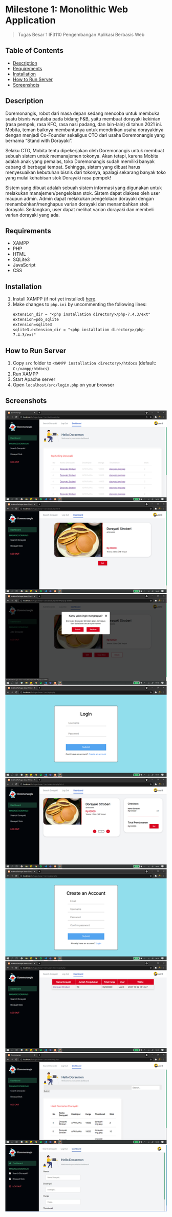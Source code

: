 # Milestone 1: Monolithic Web Application
> Tugas Besar 1 IF3110 Pengembangan Aplikasi Berbasis Web

## Table of Contents
- [Description](#description)
- [Requirements](#requirements)
- [Installation](#installation)
- [How to Run Server](#how-to-run-server)
- [Screenshots](#screenshots)

## Description
Doremonangis, robot dari masa depan sedang mencoba untuk membuka suatu bisnis waralaba pada bidang F&B, yaitu membuat dorayaki kekinian (rasa pempek, rasa KFC, rasa nasi padang, dan lain-lain) di tahun 2021 ini. Mobita, teman baiknya membantunya untuk mendirikan usaha dorayakinya dengan menjadi Co-Founder sekaligus CTO dari usaha Doremonangis yang bernama “Stand with Dorayaki”.

Selaku CTO, Mobita tentu dipekerjakan oleh Doremonangis untuk membuat sebuah sistem untuk memanajemen tokonya. Akan tetapi, karena Mobita adalah anak yang pemalas, toko Doremonangis sudah memiliki banyak cabang di berbagai tempat. Sehingga, sistem yang dibuat harus menyesuaikan kebutuhan bisnis dari tokonya, apalagi sekarang banyak toko yang mulai kehabisan stok Dorayaki rasa pempek!

Sistem yang dibuat adalah sebuah sistem informasi yang digunakan untuk melakukan manajemen/pengelolaan stok. Sistem dapat diakses oleh user maupun admin. Admin dapat melakukan pengelolaan dorayaki dengan menambahkan/menghapus varian dorayaki dan menambahkan stok dorayaki. Sedangkan, user dapat melihat varian dorayaki dan membeli varian dorayaki yang ada.

## Requirements
- XAMPP
- PHP
- HTML
- SQLite3
- JavaScript
- CSS

## Installation
1. Install XAMPP (if not yet installed) [here](https://www.apachefriends.org/index.html).
2. Make changes to `php.ini` by uncommenting the following lines:
    ```
    extension_dir = "<php installation directory>/php-7.4.3/ext"
    extension=pdo_sqlite
    extension=sqlite3
    sqlite3.extension_dir = "<php installation directory>/php-7.4.3/ext"
    ```

## How to Run Server
1. Copy `src` folder to `<XAMPP installation directory>/htdocs` (default: `C:/xampp/htdocs`)
2. Run XAMPP
3. Start Apache server
4. Open `localhost/src/login.php` on your browser

## Screenshots
![Dashboard](/screenshots/dashboard.png)
![Detail](/screenshots/detail.png)
![Hapus Dorayaki](/screenshots/hapusdorayaki.png)
![Login](/screenshots/login.png)
![Pembelian](/screenshots/pembelian1.png)
![Register](/screenshots/register.png)
![Riwayat](/screenshots/riwayat.png)
![Searching](/screenshots/searching.png)
![Penambahan](/screenshots/penambahan.jpg)

